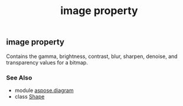 ﻿---
title: image property
second_title: Aspose.Diagram for Python via .NET API References
description: 
type: docs
weight: 590
url: /python-net/aspose.diagram/shape/image/
is_root: false
---

## image property


Contains the gamma, brightness, contrast, blur, sharpen, denoise, and transparency values for a bitmap.

### See Also
* module [aspose.diagram](../../)
* class [Shape](/diagram/python-net/aspose.diagram/shape)
